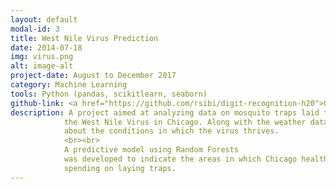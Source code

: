 ```yaml
---
layout: default
modal-id: 3
title: West Nile Virus Prediction
date: 2014-07-18
img: virus.png
alt: image-alt
project-date: August to December 2017
category: Machine Learning
tools: Python (pandas, scikitlearn, seaborn)
github-link: <a href="https://github.com/rsibi/digit-recognition-h20">Github Link</a>
description: A project aimed at analyzing data on mosquito traps laid to curtail the spread of
            the West Nile Virus in Chicago. Along with the weather data, clear patterns emerged
            about the conditions in which the virus thrives.
            <br><br>
            A predictive model using Random Forests
            was developed to indicate the areas in which Chicago health department should concentrate to reduce
            spending on laying traps.
---
```

